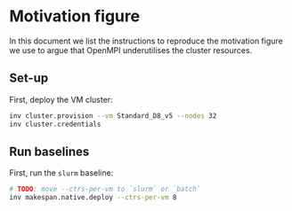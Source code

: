 # Motivation figure

In this document we list the instructions to reproduce the motivation figure
we use to argue that OpenMPI underutilises the cluster resources.

## Set-up

First, deploy the VM cluster:

```bash
inv cluster.provision --vm Standard_D8_v5 --nodes 32
inv cluster.credentials
```

## Run baselines

First, run the `slurm` baseline:

```bash
# TODO: move --ctrs-per-vm to `slurm` or `batch`
inv makespan.native.deploy --ctrs-per-vm 8
```

